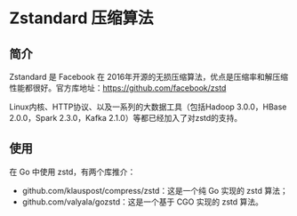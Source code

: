 # Zstandard 压缩算法

## 简介

Zstandard 是 Facebook 在 2016年开源的无损压缩算法，优点是压缩率和解压缩性能都很好。官方库地址：https://github.com/facebook/zstd

Linux内核、HTTP协议、以及一系列的大数据工具（包括Hadoop 3.0.0，HBase 2.0.0，Spark 2.3.0，Kafka 2.1.0）等都已经加入了对zstd的支持。

## 使用

在 Go 中使用 zstd，有两个库推介：

- github.com/klauspost/compress/zstd：这是一个纯 Go 实现的 zstd 算法；
- github.com/valyala/gozstd：这是一个基于 CGO 实现的 zstd 算法。